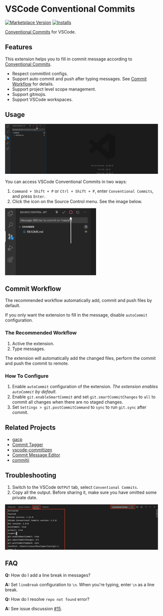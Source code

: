 # VSCode Conventional Commits

[![Marketplace Version](https://vsmarketplacebadge.apphb.com/version/vivaxy.vscode-conventional-commits.svg)](https://marketplace.visualstudio.com/items?itemName=vivaxy.vscode-conventional-commits)
[![Installs](https://vsmarketplacebadge.apphb.com/installs/vivaxy.vscode-conventional-commits.svg)](https://marketplace.visualstudio.com/items?itemName=vivaxy.vscode-conventional-commits)

[Conventional Commits](https://www.conventionalcommits.org/) for VSCode.

## Features

This extension helps you to fill in commit message according to
[Conventional Commits](https://www.conventionalcommits.org/).

- Respect commitlint configs.
- Support auto commit and push after typing messages. See
  [Commit Workflow](#commit-workflow) for details.
- Support project level scope management.
- Support gitmojis.
- Support VSCode workspaces.

## Usage

![Demo](./assets/docs/demo.gif)

You can access VSCode Conventional Commits in two ways:

1. `Command + Shift + P` or `Ctrl + Shift + P`, enter `Conventional Commits`,
   and press `Enter`.
2. Click the icon on the Source Control menu. See the image below.

<img src="./assets/docs/icon-on-the-source-control-menu.png" alt="Icon on the Source Control menu" width="300">

## Commit Workflow

The recommended workflow automatically add, commit and push files by default.

If you only want the extension to fill in the message, disable `autoCommit`
configuration.

### The Recommended Workflow

1. Active the extension.
2. Type messages.

The extension will automatically add the changed files, perform the commit and
push the commit to remote.

### How To Configure

1. Enable `autoCommit` configuration of the extension. _The extension enables
   `autoCommit` by default._
2. Enable `git.enableSmartCommit` and set `git.smartCommitChanges` to `all` to
   commit all changes when there are no staged changes.
3. Set `Settings > git.postCommitCommand` to `sync` to run `git.sync` after
   commit.

## Related Projects

- [gacp](https://github.com/vivaxy/gacp)
- [Commit Tagger](https://github.com/Mongkii/Commit-Tagger)
- [vscode-commitizen](https://github.com/KnisterPeter/vscode-commitizen)
- [Commit Message Editor](https://github.com/bendera/vscode-commit-message-editor)
- [commitji](https://github.com/jmaicaaan/commitji)

## Troubleshooting

1. Switch to the VSCode `OUTPUT` tab, select `Conventional Commits`.
2. Copy all the output. Before sharing it, make sure you have omitted some
   private date.

![Debug instruction](./assets/docs/debug-instruction.png)

## FAQ

**Q:** How do I add a line break in messages?

**A:** Set `lineBreak` configuration to `\n`. When you're typing, enter `\n` as
a line break.

**Q:** How do I resolve `repo not found` error?

**A:** See issue discussion
[#15](https://github.com/vivaxy/vscode-conventional-commits/issues/15#issuecomment-633161627).
